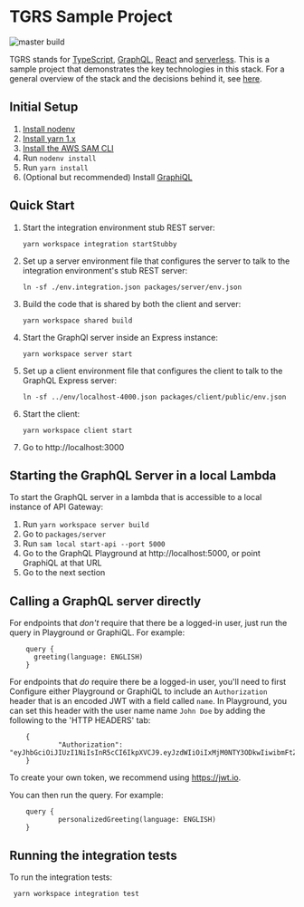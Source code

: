 # TGRS Sample Project

![master build](https://github.com/shinesolutions/tgrs/workflows/CI/badge.svg?branch=master)

TGRS stands for [TypeScript](https://www.typescriptlang.org/),
[GraphQL](https://www.graphql.com/), [React](https://reactjs.org/) and
[serverless](https://en.wikipedia.org/wiki/Serverless_computing). This is a
sample project that demonstrates the key technologies in this stack. For a
general overview of the stack and the decisions behind it, see
[here](./NOTES.md).

## Initial Setup

1.  [Install nodenv](https://github.com/nodenv/nodenv#installation)
2.  [Install yarn 1.x](https://classic.yarnpkg.com/en/docs/install)
3.  [Install the AWS SAM CLI](https://docs.aws.amazon.com/serverless-application-model/latest/developerguide/serverless-sam-cli-install.html)
4.  Run `nodenv install`
5.  Run `yarn install`
6.  (Optional but recommended) Install [GraphiQL](https://www.electronjs.org/apps/graphiql)

## Quick Start

1.  Start the integration environment stub REST server:

        yarn workspace integration startStubby

2.  Set up a server environment file that configures the server to talk to the
    integration environment's stub REST server:

        ln -sf ./env.integration.json packages/server/env.json

3.  Build the code that is shared by both the client and server:

        yarn workspace shared build

4.  Start the GraphQl server inside an Express instance:

        yarn workspace server start

5.  Set up a client environment file that configures the client to talk to the
    GraphQL Express server:

        ln -sf ../env/localhost-4000.json packages/client/public/env.json

6.  Start the client:

        yarn workspace client start

7.  Go to http://localhost:3000

## Starting the GraphQL Server in a local Lambda

To start the GraphQL server in a lambda that is accessible to a local instance of API
Gateway:

1. Run `yarn workspace server build`
2. Go to `packages/server`
3. Run `sam local start-api --port 5000`
4. Go to the GraphQL Playground at http://localhost:5000, or point
   GraphiQL at that URL
5. Go to the next section

## Calling a GraphQL server directly

For endpoints that _don't_ require that there be a logged-in user, just run the
query in Playground or GraphiQL. For example:

        query {
          greeting(language: ENGLISH)
        }

For endpoints that _do_ require there be a logged-in user, you'll need to first
Configure either Playground or GraphiQL to include an `Authorization` header
that is an encoded JWT with a field called `name`. In Playground, you can set
this header with the user name name `John Doe` by adding the following to the
'HTTP HEADERS' tab:

        {
                "Authorization": "eyJhbGciOiJIUzI1NiIsInR5cCI6IkpXVCJ9.eyJzdWIiOiIxMjM0NTY3ODkwIiwibmFtZSI6IkpvaG4gRG9lIiwiaWF0IjoxNTE2MjM5MDIyfQ.SflKxwRJSMeKKF2QT4fwpMeJf36POk6yJV_adQssw5c"
        }

To create your own token, we recommend using https://jwt.io.

You can then run the query. For example:

        query {
                personalizedGreeting(language: ENGLISH)
        }

## Running the integration tests

To run the integration tests:

     yarn workspace integration test
